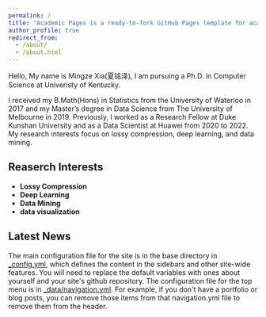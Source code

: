 ```yaml
---
permalink: /
title: "Academic Pages is a ready-to-fork GitHub Pages template for academic personal websites"
author_profile: true
redirect_from: 
  - /about/
  - /about.html
---
```


Hello, My name is Mingze Xia(夏铭泽), I am pursuing a Ph.D. in Computer Science at Univeristy of Kentucky.

I received my B.Math(Hons) in Statistics from the University of Waterloo in 2017 and my Master’s degree in Data Science from The University of Melbourne in 2019. Previously, I worked as a Research Fellow at Duke Kunshan University and as a Data Scientist at Huawei from 2020 to 2022. My research interests focus on lossy compression, deep learning, and data mining.

## Reaserch Interests

- **Lossy Compression**
- **Deep Learning**
- **Data Mining**
- **data visualization**



Latest News
------
The main configuration file for the site is in the base directory in [_config.yml](https://github.com/academicpages/academicpages.github.io/blob/master/_config.yml), which defines the content in the sidebars and other site-wide features. You will need to replace the default variables with ones about yourself and your site's github repository. The configuration file for the top menu is in [_data/navigation.yml](https://github.com/academicpages/academicpages.github.io/blob/master/_data/navigation.yml). For example, if you don't have a portfolio or blog posts, you can remove those items from that navigation.yml file to remove them from the header. 


